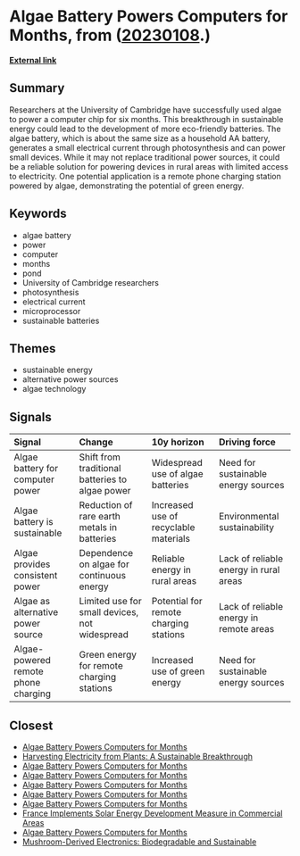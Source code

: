 # __Algae Battery Powers Computers for Months__, from ([20230108](https://kghosh.substack.com/p/20230108).)

__[External link](https://www.inverse.com/input/tech/algae-battery-power-computer-research)__



## Summary

Researchers at the University of Cambridge have successfully used algae to power a computer chip for six months. This breakthrough in sustainable energy could lead to the development of more eco-friendly batteries. The algae battery, which is about the same size as a household AA battery, generates a small electrical current through photosynthesis and can power small devices. While it may not replace traditional power sources, it could be a reliable solution for powering devices in rural areas with limited access to electricity. One potential application is a remote phone charging station powered by algae, demonstrating the potential of green energy.

## Keywords

* algae battery
* power
* computer
* months
* pond
* University of Cambridge researchers
* photosynthesis
* electrical current
* microprocessor
* sustainable batteries

## Themes

* sustainable energy
* alternative power sources
* algae technology

## Signals

| Signal                              | Change                                          | 10y horizon                            | Driving force                           |
|:------------------------------------|:------------------------------------------------|:---------------------------------------|:----------------------------------------|
| Algae battery for computer power    | Shift from traditional batteries to algae power | Widespread use of algae batteries      | Need for sustainable energy sources     |
| Algae battery is sustainable        | Reduction of rare earth metals in batteries     | Increased use of recyclable materials  | Environmental sustainability            |
| Algae provides consistent power     | Dependence on algae for continuous energy       | Reliable energy in rural areas         | Lack of reliable energy in rural areas  |
| Algae as alternative power source   | Limited use for small devices, not widespread   | Potential for remote charging stations | Lack of reliable energy in remote areas |
| Algae-powered remote phone charging | Green energy for remote charging stations       | Increased use of green energy          | Need for sustainable energy sources     |

## Closest

* [Algae Battery Powers Computers for Months](9559f29e7d2ffd92fae98e95a62d0169)
* [Harvesting Electricity from Plants: A Sustainable Breakthrough](b84bf2742e851da35bfd23220e697b3c)
* [Algae Battery Powers Computers for Months](9559f29e7d2ffd92fae98e95a62d0169)
* [Algae Battery Powers Computers for Months](9559f29e7d2ffd92fae98e95a62d0169)
* [Algae Battery Powers Computers for Months](9559f29e7d2ffd92fae98e95a62d0169)
* [Algae Battery Powers Computers for Months](9559f29e7d2ffd92fae98e95a62d0169)
* [Algae Battery Powers Computers for Months](9559f29e7d2ffd92fae98e95a62d0169)
* [France Implements Solar Energy Development Measure in Commercial Areas](a162b36d09b081d7de751a64db66fb63)
* [Algae Battery Powers Computers for Months](9559f29e7d2ffd92fae98e95a62d0169)
* [Mushroom-Derived Electronics: Biodegradable and Sustainable](58b1d4282237f41c4a33e71179c1ea4b)
